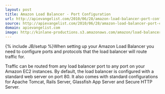 ```yaml
---
layout: post
title: Amazon Load Balancer - Port Configuration
url: http://apievangelist.com/2010/06/28/amazon-load-balancer-port-configuration/
source: http://apievangelist.com/2010/06/28/amazon-load-balancer-port-configuration/
domain: apievangelist.com
image: http://kinlane-productions.s3.amazonaws.com/amazon/load-balancer/Configure-Ports.PNG
---
```

{% include JB/setup %}When setting up your Amazon Load Balancer you need to configure ports and protocols that the load balancer will route traffic for.

Traffic can be routed from any load balancer port to any port on your Amazon EC2 instances. By default, the load balancer is configured with a standard web server on port 80.
It also comes with standard configurations for Apache Tomcat, Rails Server, Glassfish App Server and Secure HTTP Server.